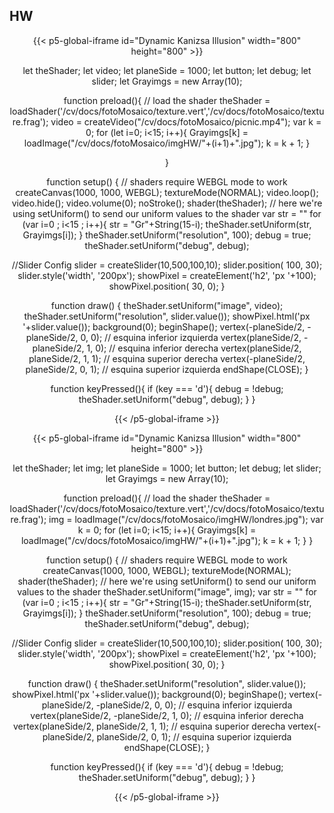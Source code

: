 ## **HW**

<div align = "center">

{{< p5-global-iframe id="Dynamic Kanizsa Illusion" width="800" height="800" >}}


let theShader;
let video;
let planeSide = 1000;
let button;
let debug;
let slider;
let Grayimgs = new Array(10);

function preload(){
  // load the shader
  theShader = loadShader('/cv/docs/fotoMosaico/texture.vert','/cv/docs/fotoMosaico/texture.frag');
  video = createVideo("/cv/docs/fotoMosaico/picnic.mp4");
  var k = 0;
  for (let i=0; i<15; i++){
    Grayimgs[k] = loadImage("/cv/docs/fotoMosaico/imgHW/"+(i+1)+".jpg");
    k = k + 1;
  }
  
}

function setup() {
  // shaders require WEBGL mode to work
  createCanvas(1000, 1000, WEBGL);
  textureMode(NORMAL);
  video.loop();
  video.hide();
  video.volume(0);
  noStroke();
  shader(theShader);
  // here we're using setUniform() to send our uniform values to the shader
  var str = ""
  for (var i=0 ; i<15 ; i++){
    str = "Gr"+String(15-i);
    theShader.setUniform(str, Grayimgs[i]);
  }
  theShader.setUniform("resolution", 100);
  debug = true;
  theShader.setUniform("debug", debug);

  //Slider Config
  slider = createSlider(10,500,100,10);
  slider.position( 100, 30);
  slider.style('width', '200px');
  showPixel = createElement('h2', 'px '+100);
  showPixel.position( 30, 0);
}

function draw() {
  theShader.setUniform("image", video);
  theShader.setUniform("resolution", slider.value());
  showPixel.html('px '+slider.value());
  background(0);
  beginShape();
  vertex(-planeSide/2, -planeSide/2, 0, 0); // esquina inferior izquierda
  vertex(planeSide/2, -planeSide/2, 1, 0); // esquina inferior derecha
  vertex(planeSide/2, planeSide/2, 1, 1); // esquina superior derecha
  vertex(-planeSide/2, planeSide/2, 0, 1); // esquina superior izquierda
  endShape(CLOSE);
}

function keyPressed(){
  if (key === 'd'){
    debug = !debug;
    theShader.setUniform("debug", debug);
  }
}

{{< /p5-global-iframe >}}

</div>

<div align = "center">

{{< p5-global-iframe id="Dynamic Kanizsa Illusion" width="800" height="800" >}}


let theShader;
let img;
let planeSide = 1000;
let button;
let debug;
let slider;
let Grayimgs = new Array(10);

function preload(){
  // load the shader
  theShader = loadShader('/cv/docs/fotoMosaico/texture.vert','/cv/docs/fotoMosaico/texture.frag');
  img = loadImage("/cv/docs/fotoMosaico/imgHW/londres.jpg");
  var k = 0;
  for (let i=0; i<15; i++){
    Grayimgs[k] = loadImage("/cv/docs/fotoMosaico/imgHW/"+(i+1)+".jpg");
    k = k + 1;
  }
}

function setup() {
  // shaders require WEBGL mode to work
  createCanvas(1000, 1000, WEBGL);
  textureMode(NORMAL);
  shader(theShader);
  // here we're using setUniform() to send our uniform values to the shader
  theShader.setUniform("image", img);
  var str = ""
  for (var i=0 ; i<15 ; i++){
    str = "Gr"+String(15-i);
    theShader.setUniform(str, Grayimgs[i]);
  }
  theShader.setUniform("resolution", 100);
  debug = true;
  theShader.setUniform("debug", debug);

  //Slider Config
  slider = createSlider(10,500,100,10);
  slider.position( 100, 30);
  slider.style('width', '200px');
  showPixel = createElement('h2', 'px '+100);
  showPixel.position( 30, 0);
}

function draw() {
  theShader.setUniform("resolution", slider.value());
  showPixel.html('px '+slider.value());
  background(0);
  beginShape();
  vertex(-planeSide/2, -planeSide/2, 0, 0); // esquina inferior izquierda
  vertex(planeSide/2, -planeSide/2, 1, 0); // esquina inferior derecha
  vertex(planeSide/2, planeSide/2, 1, 1); // esquina superior derecha
  vertex(-planeSide/2, planeSide/2, 0, 1); // esquina superior izquierda
  endShape(CLOSE);
}

function keyPressed(){
  if (key === 'd'){
    debug = !debug;
    theShader.setUniform("debug", debug);
  }
}

{{< /p5-global-iframe >}}

</div>
